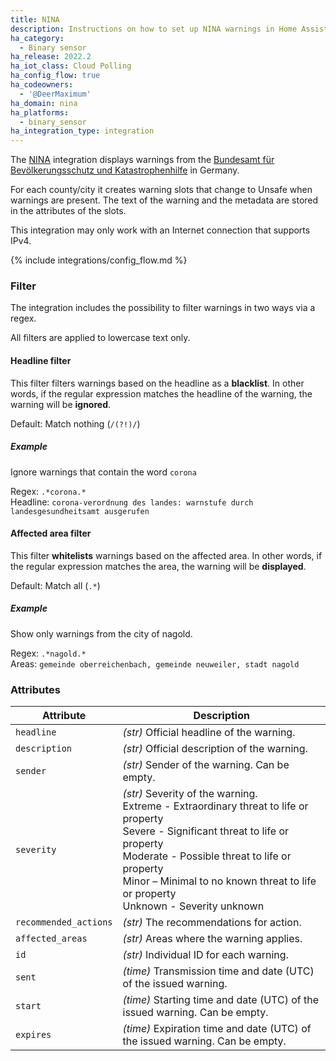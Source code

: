 ```yaml
---
title: NINA
description: Instructions on how to set up NINA warnings in Home Assistant.
ha_category:
  - Binary sensor
ha_release: 2022.2
ha_iot_class: Cloud Polling
ha_config_flow: true
ha_codeowners:
  - '@DeerMaximum'
ha_domain: nina
ha_platforms:
  - binary_sensor
ha_integration_type: integration
---
```


The [NINA](https://www.bbk.bund.de/DE/Warnung-Vorsorge/Warn-App-NINA/warn-app-nina_node.html) integration displays warnings from the [Bundesamt für Bevölkerungsschutz und Katastrophenhilfe](https://www.bbk.bund.de/) in Germany.

For each county/city it creates warning slots that change to Unsafe when warnings are present. The text of the warning and the metadata are stored in the attributes of the slots.

<div class='note warning'>

This integration may only work with an Internet connection that supports IPv4.

</div>

{% include integrations/config_flow.md %}

### Filter

The integration includes the possibility to filter warnings in two ways via a regex.

<div class='note'>
All filters are applied to lowercase text only.
</div>

#### Headline filter

This filter filters warnings based on the headline as a **blacklist**. In other words, if the regular expression matches the headline of the warning, the warning will be **ignored**.

Default: Match nothing (`/(?!)/`)

##### Example

Ignore warnings that contain the word `corona`

Regex: `.*corona.*` <br>
Headline: `corona-verordnung des landes: warnstufe durch landesgesundheitsamt ausgerufen`

#### Affected area filter

This filter **whitelists** warnings based on the affected area. In other words, if the regular expression matches the area, the warning will be **displayed**.

Default: Match all (`.*`)

##### Example

Show only warnings from the city of nagold.

Regex: `.*nagold.*` <br>
Areas: `gemeinde oberreichenbach, gemeinde neuweiler, stadt nagold`

### Attributes

| Attribute    | Description                            |
| ------------ | -------------------------------------- |
| `headline` | *(str)* Official headline of the warning. |
| `description` | *(str)* Official description of the warning. |
| `sender` | *(str)* Sender of the warning. Can be empty. |
| `severity` | *(str)* Severity of the warning. <br>Extreme - Extraordinary threat to life or property <br>Severe - Significant threat to life or property <br>Moderate - Possible threat to life or property <br>Minor – Minimal to no known threat to life or property <br>Unknown - Severity unknown |
| `recommended_actions` | *(str)* The recommendations for action. |
| `affected_areas` | *(str)* Areas where the warning applies. |
| `id` | *(str)* Individual ID for each warning. |
| `sent` | *(time)* Transmission time and date (UTC) of the issued warning. |
| `start` | *(time)* Starting time and date (UTC) of the issued warning. Can be empty. |
| `expires` | *(time)* Expiration time and date (UTC) of the issued warning. Can be empty. |
